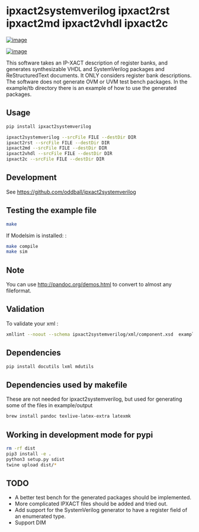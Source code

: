 # ipxact2systemverilog ipxact2rst ipxact2md ipxact2vhdl ipxact2c

[![image](https://circleci.com/gh/oddball/ipxact2systemverilog.svg?style=shield)](https://circleci.com/gh/oddball/ipxact2systemverilog)

[![image](https://badge.fury.io/py/ipxact2systemverilog.svg)](https://pypi.python.org/pypi/ipxact2systemverilog/)

This software takes an IP-XACT description of register banks, and
generates synthesizable VHDL and SystemVerilog packages and
ReStructuredText documents. It ONLY considers register bank
descriptions. The software does not generate OVM or UVM test bench
packages. In the example/tb directory there is an example of how to use
the generated packages.

## Usage

```bash
pip install ipxact2systemverilog

ipxact2systemverilog --srcFile FILE --destDir DIR
ipxact2rst --srcFile FILE --destDir DIR
ipxact2md --srcFile FILE --destDir DIR
ipxact2vhdl --srcFile FILE --destDir DIR
ipxact2c --srcFile FILE --destDir DIR
```

## Development

See https://github.com/oddball/ipxact2systemverilog

## Testing the example file

```bash
make
```

If Modelsim is installed: :

```bash
make compile
make sim
```

## Note

You can use <http://pandoc.org/demos.html> to convert to almost any
fileformat.

## Validation

To validate your xml :

```bash
xmllint --noout --schema ipxact2systemverilog/xml/component.xsd  example/input/test.xml
```

## Dependencies

```bash
pip install docutils lxml mdutils
```

## Dependencies used by makefile

These are not needed for ipxact2systemverilog, but used for generating
some of the files in example/output

```bash
brew install pandoc texlive-latex-extra latexmk
```

## Working in development mode for pypi

```bash
rm -rf dist
pip3 install -e .
python3 setup.py sdist
twine upload dist/*
```

## TODO

- A better test bench for the generated packages should be implemented.
- More complicated IPXACT files should be added and tried out.
- Add support for the SystemVerilog generator to have a register field
  of an enumerated type.
- Support DIM

